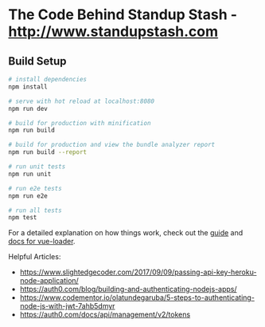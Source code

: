 # The Code Behind Standup Stash - http://www.standupstash.com

## Build Setup

``` bash
# install dependencies
npm install

# serve with hot reload at localhost:8080
npm run dev

# build for production with minification
npm run build

# build for production and view the bundle analyzer report
npm run build --report

# run unit tests
npm run unit

# run e2e tests
npm run e2e

# run all tests
npm test
```

For a detailed explanation on how things work, check out the [guide](http://vuejs-templates.github.io/webpack/) and [docs for vue-loader](http://vuejs.github.io/vue-loader).

Helpful Articles:
* https://www.slightedgecoder.com/2017/09/09/passing-api-key-heroku-node-application/
* https://auth0.com/blog/building-and-authenticating-nodejs-apps/
* https://www.codementor.io/olatundegaruba/5-steps-to-authenticating-node-js-with-jwt-7ahb5dmyr
* https://auth0.com/docs/api/management/v2/tokens
